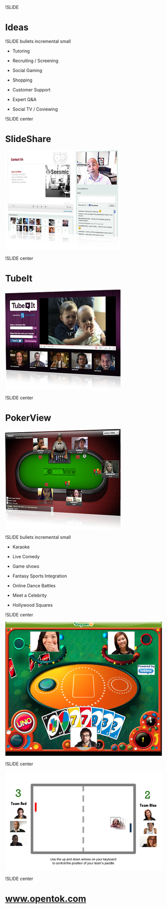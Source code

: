 !SLIDE

# Ideas #

!SLIDE bullets incremental small

* Tutoring

* Recruiting / Screening

* Social Gaming

* Shopping

* Customer Support

* Expert Q&A

* Social TV / Coviewing


!SLIDE center

# SlideShare #

![slideshare](../img/showcase-slideshare.png)



!SLIDE center

# TubeIt #

![tubeit](../img/showcase-tubeit.png)



!SLIDE center

# PokerView #

![pokerview](../img/showcase-pokerview.png)

!SLIDE bullets incremental small

* Karaoke

* Live Comedy

* Game shows

* Fantasy Sports Integration

* Online Dance Battles

* Meet a Celebrity

* Hollywood Squares

!SLIDE center

![pong](../img/uno.png)

!SLIDE center

![pong](../img/pong.png)

!SLIDE center

# www.opentok.com #








